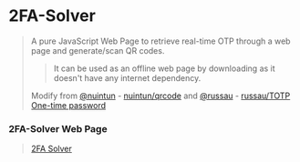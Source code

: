 # 2FA-Solver

> A pure JavaScript Web Page to retrieve real-time OTP through a web page and generate/scan QR codes.
> > It can be used as an offline web page by downloading as it doesn't have any internet dependency.
> 
> Modify from [@nuintun](https://github.com/nuintun/) - [nuintun/qrcode](https://github.com/nuintun/qrcode) and [@russau](https://github.com/russau/) - [russau/TOTP One-time password](http://jsfiddle.net/russau/ch8PK/)


### 2FA-Solver Web Page
> [2FA Solver](https://iamyuthan.github.io/2FA-Solver/2FA-Solver.html)
